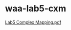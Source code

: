 # waa-lab5-cxm

[Lab5 Complex Mapping.pdf](https://github.com/vannygigo7/waa-lab5-cxm/files/12937517/Lab5.Complex.Mapping.pdf)
